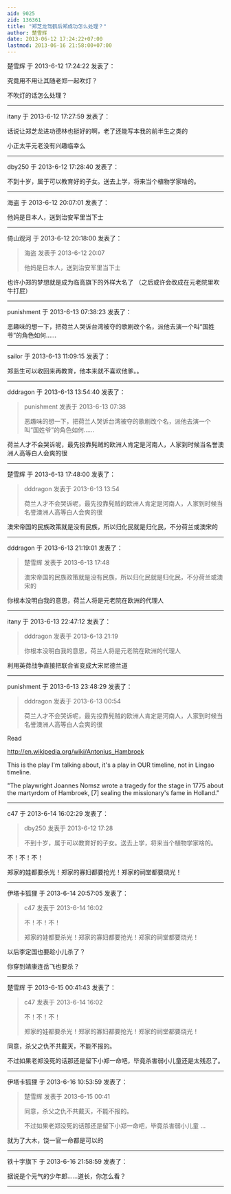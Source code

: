 ```yaml
---
aid: 9025
zid: 136361
title: "郑芝龙驾鹤后郑成功怎么处理？"
author: 楚雪辉
date: 2013-06-12 17:24:22+07:00
lastmod: 2013-06-16 21:58:00+07:00
---
```


楚雪辉 于 2013-6-12 17:24:22 发表了：

究竟用不用让其随老郑一起吹灯？

不吹灯的话怎么处理？

---

itany 于 2013-6-12 17:27:59 发表了：

话说让郑芝龙进功德林也挺好的啊，老了还能写本我的前半生之类的

小正太平元老没有兴趣临幸么

---

dby250 于 2013-6-12 17:28:40 发表了：

不到十岁，属于可以教育好的子女。送去上学，将来当个植物学家啥的。

---

海盗 于 2013-6-12 20:07:01 发表了：

他妈是日本人，送到治安军里当下士

---

倚山观河 于 2013-6-12 20:18:00 发表了：

> 海盗 发表于 2013-6-12 20:07
>
> 他妈是日本人，送到治安军里当下士

也许小郑的梦想就是成为临高旗下的外样大名了
（之后或许会改成在元老院里吹牛打屁）

---

punishment 于 2013-6-13 07:38:23 发表了：

恶趣味的想一下，把荷兰人哭诉台湾被夺的歌剧改个名，派他去演一个叫“国姓爷”的角色如何……

---

sailor 于 2013-6-13 11:09:15 发表了：

郑监生可以收回来再教育，他本来就不喜欢他爹。。

---

dddragon 于 2013-6-13 13:54:40 发表了：

> punishment 发表于 2013-6-13 07:38
>
> 恶趣味的想一下，把荷兰人哭诉台湾被夺的歌剧改个名，派他去演一个叫“国姓爷”的角色如何……

荷兰人才不会哭诉呢，最先投靠髡贼的欧洲人肯定是河南人，人家到时候当名誉澳洲人高等白人会爽的很

---

楚雪辉 于 2013-6-13 17:48:00 发表了：

> dddragon 发表于 2013-6-13 13:54
>
> 荷兰人才不会哭诉呢，最先投靠髡贼的欧洲人肯定是河南人，人家到时候当名誉澳洲人高等白人会爽的很

澳宋帝国的民族政策就是没有民族，所以归化民就是归化民，不分荷兰或澳宋的

---

dddragon 于 2013-6-13 21:19:01 发表了：

> 楚雪辉 发表于 2013-6-13 17:48
>
> 澳宋帝国的民族政策就是没有民族，所以归化民就是归化民，不分荷兰或澳宋的

你根本没明白我的意思，荷兰人将是元老院在欧洲的代理人

---

itany 于 2013-6-13 22:47:12 发表了：

> dddragon 发表于 2013-6-13 21:19
>
> 你根本没明白我的意思，荷兰人将是元老院在欧洲的代理人

利用英荷战争直接把联合省变成大宋尼德兰道

---

punishment 于 2013-6-13 23:48:29 发表了：

> dddragon 发表于 2013-6-13 00:54
>
> 荷兰人才不会哭诉呢，最先投靠髡贼的欧洲人肯定是河南人，人家到时候当名誉澳洲人高等白人会爽的很

Read

http://en.wikipedia.org/wiki/Antonius_Hambroek

This is the play I'm talking about, it's a play in OUR timeline, not in Lingao timeline.

"The playwright Joannes Nomsz wrote a tragedy for the stage in 1775 about the martyrdom of Hambroek,
[7]
sealing the missionary's fame in Holland."

---

c47 于 2013-6-14 16:02:29 发表了：

> dby250 发表于 2013-6-12 17:28
>
> 不到十岁，属于可以教育好的子女。送去上学，将来当个植物学家啥的。

不！不！不！

郑家的娃都要杀光！郑家的寡妇都要抢光！郑家的祠堂都要烧光！

---

伊塔卡狐狸 于 2013-6-14 20:57:05 发表了：

> c47 发表于 2013-6-14 16:02
>
> 不！不！不！
>
> 郑家的娃都要杀光！郑家的寡妇都要抢光！郑家的祠堂都要烧光！

以后李定国也要趁小儿杀了？

你穿到靖康连岳飞也要杀？

---

楚雪辉 于 2013-6-15 00:41:43 发表了：

> c47 发表于 2013-6-14 16:02
>
> 不！不！不！
>
> 郑家的娃都要杀光！郑家的寡妇都要抢光！郑家的祠堂都要烧光！

同意，杀父之仇不共戴天，不能不报的。

不过如果老郑没死的话那还是留下小郑一命吧，毕竟杀害弱小儿童还是太残忍了。

---

伊塔卡狐狸 于 2013-6-16 10:53:59 发表了：

> 楚雪辉 发表于 2013-6-15 00:41
>
> 同意，杀父之仇不共戴天，不能不报的。
>
> 不过如果老郑没死的话那还是留下小郑一命吧，毕竟杀害弱小儿童 ...

就为了大木，饶一官一命都是可以的

---

铁十字旗下 于 2013-6-16 21:58:59 发表了：

据说是个元气的少年郎……道长，你怎么看？

---
